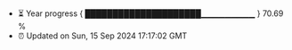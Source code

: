 - ⏳ Year progress { █████████████████████▁▁▁▁▁▁▁▁▁ } 70.69 %
- ⏰ Updated on Sun, 15 Sep 2024 17:17:02 GMT

